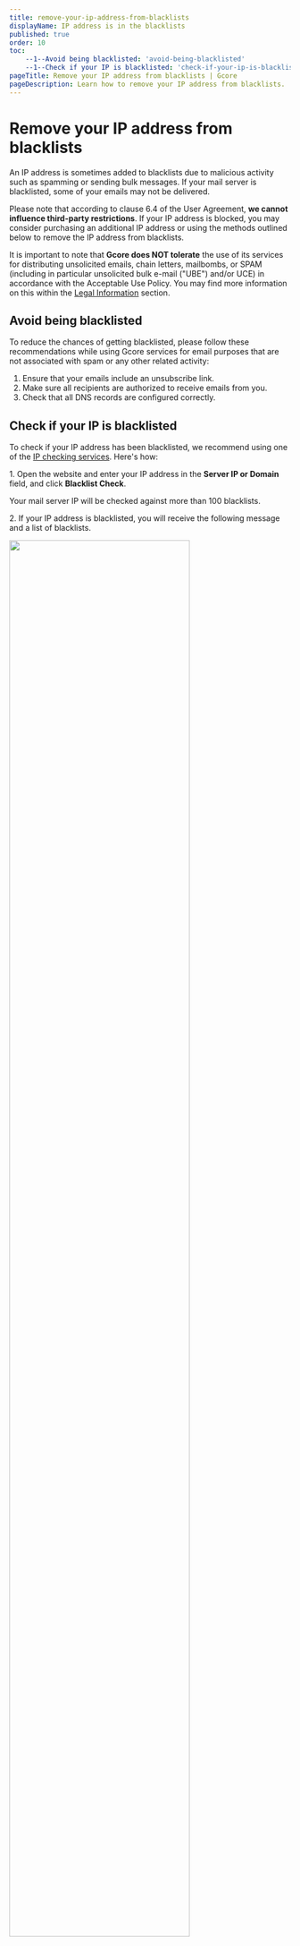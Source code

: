 ```yaml
---
title: remove-your-ip-address-from-blacklists
displayName: IP address is in the blacklists
published: true
order: 10
toc:
    --1--Avoid being blacklisted: 'avoid-being-blacklisted'
    --1--Check if your IP is blacklisted: 'check-if-your-ip-is-blacklisted'
pageTitle: Remove your IP address from blacklists | Gcore
pageDescription: Learn how to remove your IP address from blacklists.
---
```

# Remove your IP address from blacklists

An IP address is sometimes added to blacklists due to malicious activity such as spamming or sending bulk messages. If your mail server is blacklisted, some of your emails may not be delivered.

Please note that according to clause 6.4 of the User Agreement, **we cannot influence third-party restrictions**. If your IP address is blocked, you may consider purchasing an additional IP address or using the methods outlined below to remove the IP address from blacklists.

It is important to note that **Gcore does NOT tolerate** the use of its services for distributing unsolicited emails, chain letters, mailbombs, or SPAM (including in particular unsolicited bulk e-mail ("UBE") and/or UCE) in accordance with the Acceptable Use Policy. You may find more information on this within the <a href="https://gcore.com/legal" target="_blank">Legal Information</a> section.

## Avoid being blacklisted

To reduce the chances of getting blacklisted, please follow these recommendations while using Gcore services for email purposes that are not associated with spam or any other related activity:

1. Ensure that your emails include an unsubscribe link.
2. Make sure all recipients are authorized to receive emails from you.
3. Check that all DNS records are configured correctly.

## Check if your IP is blacklisted

To check if your IP address has been blacklisted, we recommend using one of the <a href="https://mxtoolbox.com/blacklists.aspx" target="_blank">IP checking services</a>. Here's how:

1\. Open the website and enter your IP address in the **Server IP or Domain** field, and click **Blacklist Check**.

Your mail server IP will be checked against more than 100 blacklists.

2\. If your IP address is blacklisted, you will receive the following message and a list of blacklists.

<img src="https://assets.gcore.pro/docs/hosting/dedicated-servers/troubleshooting/remove-your-ip-address-from-blacklists/aaaaa.png" alt="" width="80%">

3\. Click the **Details** button for information about the blacklist, the reason for blocking, and possible ways to get delisted.

<img src="https://assets.gcore.pro/docs/hosting/dedicated-servers/troubleshooting/remove-your-ip-address-from-blacklists/bbbbb.png" alt="" width="80%">

4\. Contact the blacklist and provide details about possible reasons for the blocking, as well as the start date of using Gcore services.

<img src="https://assets.gcore.pro/docs/hosting/dedicated-servers/troubleshooting/remove-your-ip-address-from-blacklists/reason_for_listing.png" alt="" width="80%">

5\. Wait for a response.